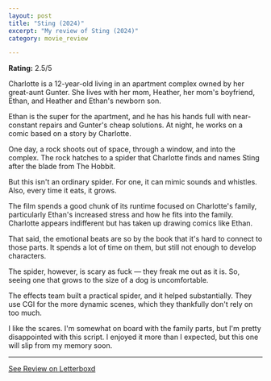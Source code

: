 ```yaml
---
layout: post
title: "Sting (2024)"
excerpt: "My review of Sting (2024)"
category: movie_review

---
```


**Rating:** 2.5/5

Charlotte is a 12-year-old living in an apartment complex owned by her great-aunt Gunter. She lives with her mom, Heather, her mom's boyfriend, Ethan, and Heather and Ethan's newborn son.

Ethan is the super for the apartment, and he has his hands full with near-constant repairs and Gunter's cheap solutions. At night, he works on a comic based on a story by Charlotte.

One day, a rock shoots out of space, through a window, and into the complex. The rock hatches to a spider that Charlotte finds and names Sting after the blade from The Hobbit.

But this isn't an ordinary spider. For one, it can mimic sounds and whistles. Also, every time it eats, it grows.

The film spends a good chunk of its runtime focused on Charlotte's family, particularly Ethan's increased stress and how he fits into the family. Charlotte appears indifferent but has taken up drawing comics like Ethan.

That said, the emotional beats are so by the book that it's hard to connect to those parts. It spends a lot of time on them, but still not enough to develop characters.

The spider, however, is scary as fuck — they freak me out as it is. So, seeing one that grows to the size of a dog is uncomfortable.

The effects team built a practical spider, and it helped substantially. They use CGI for the more dynamic scenes, which they thankfully don't rely on too much.

I like the scares. I'm somewhat on board with the family parts, but I'm pretty disappointed with this script. I enjoyed it more than I expected, but this one will slip from my memory soon.

<hr>

[See Review on Letterboxd](https://boxd.it/6gMZRt)
